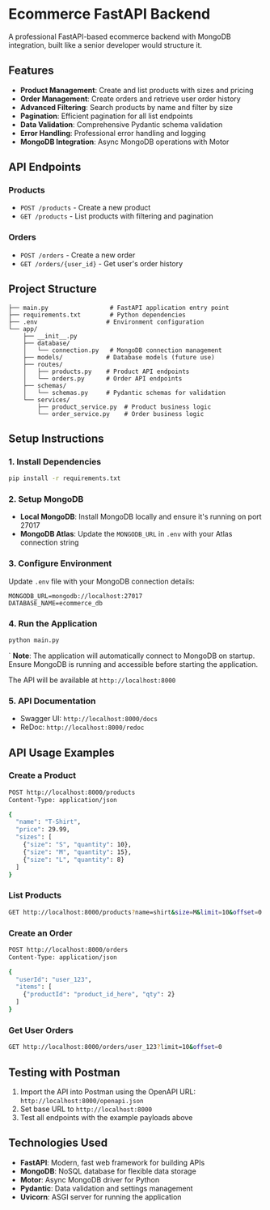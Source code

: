 # Ecommerce FastAPI Backend

A professional FastAPI-based ecommerce backend with MongoDB integration, built like a senior developer would structure it.

## Features

- **Product Management**: Create and list products with sizes and pricing
- **Order Management**: Create orders and retrieve user order history
- **Advanced Filtering**: Search products by name and filter by size
- **Pagination**: Efficient pagination for all list endpoints
- **Data Validation**: Comprehensive Pydantic schema validation
- **Error Handling**: Professional error handling and logging
- **MongoDB Integration**: Async MongoDB operations with Motor

## API Endpoints

### Products

- `POST /products` - Create a new product
- `GET /products` - List products with filtering and pagination

### Orders

- `POST /orders` - Create a new order
- `GET /orders/{user_id}` - Get user's order history

## Project Structure

```
├── main.py                 # FastAPI application entry point
├── requirements.txt        # Python dependencies
├── .env                   # Environment configuration
└── app/
    ├── __init__.py
    ├── database/
    │   └── connection.py   # MongoDB connection management
    ├── models/            # Database models (future use)
    ├── routes/
    │   ├── products.py    # Product API endpoints
    │   └── orders.py      # Order API endpoints
    ├── schemas/
    │   └── schemas.py     # Pydantic schemas for validation
    └── services/
        ├── product_service.py  # Product business logic
        └── order_service.py    # Order business logic
```

## Setup Instructions

### 1. Install Dependencies

```bash
pip install -r requirements.txt
```

### 2. Setup MongoDB

- **Local MongoDB**: Install MongoDB locally and ensure it's running on port 27017
- **MongoDB Atlas**: Update the `MONGODB_URL` in `.env` with your Atlas connection string

### 3. Configure Environment

Update `.env` file with your MongoDB connection details:

```
MONGODB_URL=mongodb://localhost:27017
DATABASE_NAME=ecommerce_db
```

### 4. Run the Application

```bash
python main.py
```
`
**Note**: The application will automatically connect to MongoDB on startup. Ensure MongoDB is running and accessible before starting the application.

The API will be available at `http://localhost:8000`

### 5. API Documentation

- Swagger UI: `http://localhost:8000/docs`
- ReDoc: `http://localhost:8000/redoc`

## API Usage Examples

### Create a Product

```bash
POST http://localhost:8000/products
Content-Type: application/json

{
  "name": "T-Shirt",
  "price": 29.99,
  "sizes": [
    {"size": "S", "quantity": 10},
    {"size": "M", "quantity": 15},
    {"size": "L", "quantity": 8}
  ]
}
```

### List Products

```bash
GET http://localhost:8000/products?name=shirt&size=M&limit=10&offset=0
```

### Create an Order

```bash
POST http://localhost:8000/orders
Content-Type: application/json

{
  "userId": "user_123",
  "items": [
    {"productId": "product_id_here", "qty": 2}
  ]
}
```

### Get User Orders

```bash
GET http://localhost:8000/orders/user_123?limit=10&offset=0
```

## Testing with Postman

1. Import the API into Postman using the OpenAPI URL: `http://localhost:8000/openapi.json`
2. Set base URL to `http://localhost:8000`
3. Test all endpoints with the example payloads above

## Technologies Used

- **FastAPI**: Modern, fast web framework for building APIs
- **MongoDB**: NoSQL database for flexible data storage
- **Motor**: Async MongoDB driver for Python
- **Pydantic**: Data validation and settings management
- **Uvicorn**: ASGI server for running the application
